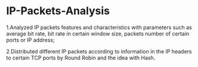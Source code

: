 # IP-Packets-Analysis
1.Analyzed IP packets features and characteristics with parameters such as average bit rate, bit rate in certain window size,
packets number of certain ports or IP address;

2.Distributed different IP packets according to information in the IP headers to certain TCP ports by Round Robin and the
idea with Hash.
